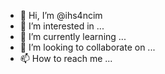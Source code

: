 - 👋 Hi, I’m @ihs4ncim
- 👀 I’m interested in ...
- 🌱 I’m currently learning ...
- 💞️ I’m looking to collaborate on ...
- 📫 How to reach me ...

<!---
ihs4ncim/ihs4ncim is a ✨ special ✨ repository because its `README.md` (this file) appears on your GitHub profile.
You can click the Preview link to take a look at your changes.
--->

